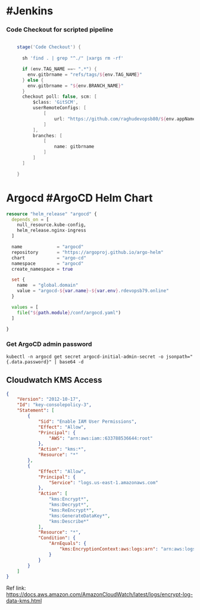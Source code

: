 #   #Jenkins


### Code Checkout for scripted pipeline
```groovy

    stage('Code Checkout') {
      
      sh 'find . | grep "^./" |xargs rm -rf'

      if (env.TAG_NAME ==~ ".*") {
        env.gitbrname = "refs/tags/${env.TAG_NAME}"
      } else {
        env.gitbrname = "${env.BRANCH_NAME}"
      }
      checkout poll: false, scm: [
          $class: 'GitSCM', 
          userRemoteConfigs: [
              [
                  url: "https://github.com/raghudevopsb80/${env.appName}"
              ]
          ], 
          branches: [
              [
                  name: gitbrname
              ]
          ]
      ]

    }

```


# Argocd #ArgoCD Helm Chart

```terraform
resource "helm_release" "argocd" {
  depends_on = [
    null_resource.kube-config,
    helm_release.nginx-ingress
  ]

  name             = "argocd"
  repository       = "https://argoproj.github.io/argo-helm"
  chart            = "argo-cd"
  namespace        = "argocd"
  create_namespace = true

  set {
    name  = "global.domain"
    value = "argocd-${var.name}-${var.env}.rdevopsb79.online"
  }

  values = [
    file("${path.module}/conf/argocd.yaml")
  ]

}
```

### Get ArgoCD admin password 
`kubectl -n argocd get secret argocd-initial-admin-secret -o jsonpath="{.data.password}" | base64 -d`



## Cloudwatch KMS Access

```json
{
    "Version": "2012-10-17",
    "Id": "key-consolepolicy-3",
    "Statement": [
        {
            "Sid": "Enable IAM User Permissions",
            "Effect": "Allow",
            "Principal": {
                "AWS": "arn:aws:iam::633788536644:root"
            },
            "Action": "kms:*",
            "Resource": "*"
        },
        {
            "Effect": "Allow",
            "Principal": {
                "Service": "logs.us-east-1.amazonaws.com"
            },
            "Action": [
                "kms:Encrypt*",
                "kms:Decrypt*",
                "kms:ReEncrypt*",
                "kms:GenerateDataKey*",
                "kms:Describe*"
            ],
            "Resource": "*",
            "Condition": {
                "ArnEquals": {
                    "kms:EncryptionContext:aws:logs:arn": "arn:aws:logs:us-east-1:633788536644:log-group:*"
                }
            }
        }
    ]
}
```
Ref link: https://docs.aws.amazon.com/AmazonCloudWatch/latest/logs/encrypt-log-data-kms.html

